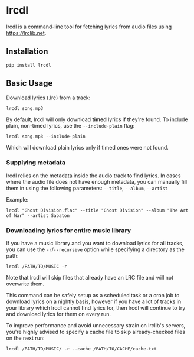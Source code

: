 # lrcdl

lrcdl is a command-line tool for fetching lyrics from audio files using https://lrclib.net.

## Installation

```
pip install lrcdl
```

## Basic Usage

Download lyrics (.lrc) from a track:

```
lrcdl song.mp3
```

By default, lrcdl will only download __timed__ lyrics if they're found. To include plain, non-timed lyrics, use the `--include-plain` flag:

```
lrcdl song.mp3 --include-plain
```

Which will download plain lyrics only if timed ones were not found.

### Supplying metadata

lrcdl relies on the metadata inside the audio track to find lyrics. In cases where the audio file does not have enough metadata, you can manually fill them in using the following parameters: `--title`, `--album`, `--artist`

Example:
```
lrcdl "Ghost Division.flac" --title "Ghost Division" --album "The Art of War" --artist Sabaton
```

### Downloading lyrics for entire music library

If you have a music library and you want to download lyrics for all tracks, you can use the `-r`/`--recursive` option while specifying a directory as the path:

```
lrcdl /PATH/TO/MUSIC -r
```

Note that lrcdl will skip files that already have an LRC file and will not overwrite them.

This command can be safely setup as a scheduled task or a cron job to download lyrics on a nightly basis, however if you have a lot of tracks in your library which lrcdl cannot find lyrics for, then lrcdl will continue to try and download lyrics for them on every run.

To improve performance and avoid unnecessary strain on lrclib's servers, you're highly advised to specify a cache file to skip already-checked files on the next run:

```
lrcdl /PATH/TO/MUSIC/ -r --cache /PATH/TO/CACHE/cache.txt
```